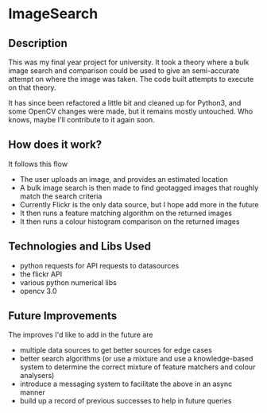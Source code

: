 # ImageSearch

## Description
This was my final year project for university. It took a theory where a bulk image search and comparison could be used to give an semi-accurate attempt on where the image was taken. The code built attempts to execute on that theory.

It has since been refactored a little bit and cleaned up for Python3, and some OpenCV changes were made, but it remains mostly untouched.
Who knows, maybe I'll contribute to it again soon.

## How does it work?
It follows this flow

- The user uploads an image, and provides an estimated location
- A bulk image search is then made to find geotagged images that roughly match the search criteria 
- Currently Flickr is the only data source, but I hope add more in the future
- It then runs a feature matching algorithm on the returned images
- It then runs a colour histogram comparison on the returned images

## Technologies and Libs Used

- python requests for API requests to datasources
- the flickr API 
- various python numerical libs
- opencv 3.0

## Future Improvements

The improves I'd like to add in the future are

- multiple data sources to get better sources for edge cases
- better search algorithms (or use a mixture and use a knowledge-based system to determine the correct mixture of feature matchers and colour analysers)
- introduce a messaging system to facilitate the above in an async manner 
- build up a record of previous successes to help in future queries
